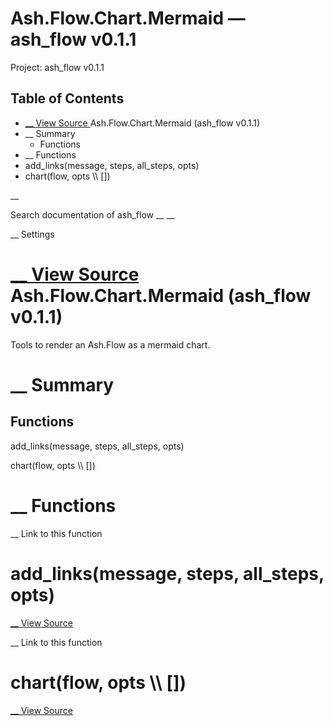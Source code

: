 # Ash.Flow.Chart.Mermaid — ash_flow v0.1.1

Project: ash_flow v0.1.1

## Table of Contents

- [ __ View Source ](external_link) Ash.Flow.Chart.Mermaid (ash_flow v0.1.1)
- __ Summary
  - Functions
- __ Functions
- add_links(message, steps, all_steps, opts)
- chart(flow, opts \\\ [])

__

Search documentation of ash_flow __ __

__ Settings

#  [ __ View Source ](external_link) Ash.Flow.Chart.Mermaid (ash_flow v0.1.1)

Tools to render an Ash.Flow as a mermaid chart.

#  __ Summary

##  Functions

add_links(message, steps, all_steps, opts)

chart(flow, opts \\\ [])

#  __ Functions

__ Link to this function

# add_links(message, steps, all_steps, opts)

[ __ View Source ](external_link)

__ Link to this function

# chart(flow, opts \\\ [])

[ __ View Source ](external_link)

